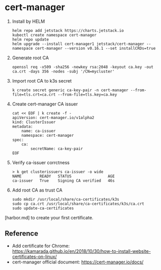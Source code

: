 # cert-manager

1. Install by HELM

    ```shell
    helm repo add jetstack https://charts.jetstack.io
    kubectl create namespace cert-manager
    helm repo update
    helm upgrade --install cert-manager1 jetstack/cert-manager --namespace cert-manager --version v0.16.1 --set installCRDs=true
    ```

2. Generate root CA

    ```shell
    openssl req -x509 -sha256 -newkey rsa:2048 -keyout ca.key -out ca.crt -days 356 -nodes -subj '/CN=mycluster'
    ```

3. Import root CA to k3s secret

    ```shell
    k create secret generic ca-key-pair -n cert-manager --from-file=tls.crt=ca.crt --from-file=tls.key=ca.key
    ```

4. Create cert-manager CA issuer

    ```shell
    cat << EOF | k create -f -
    apiVersion: cert-manager.io/v1alpha2
    kind: ClusterIssuer
    metadata:
        name: ca-issuer
        namespace: cert-manager
    spec:
        ca:
            secretName: ca-key-pair
    EOF
    ```

5. Verify ca-issuer corrctness

    ```shell
    > k get clusterissuers ca-issuer -o wide
    NAME        READY   STATUS                AGE
    ca-issuer   True    Signing CA verified   46s

6. Add root CA as trust CA

    ```shell
    sudo mkdir /usr/local/share/ca-certificates/k3s
    sudo cp ca.crt /usr/local/share/ca-certificates/k3s/ca.crt
    sudo update-ca-certificates
    ```

[harbor.md] to create your first certificate.

## Reference

- Add certificate for Chrome: <https://kamarada.github.io/en/2018/10/30/how-to-install-website-certificates-on-linux/>
- cert-manager official document: <https://cert-manager.io/docs/>
